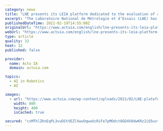 ```yaml
---
category: news
title: "LNE presents its LEIA platform dedicated to the evaluation of artificial intelligence"
excerpt: "The Laboratoire National de Métrologie et d’Essais (LNE) has announced the creation of LEIA, the world’s first generic platform dedicated to the evaluation of artificial intelligence, following funding received from the French government to the tune of 390,"
publishedDateTime: 2021-02-19T14:55:00Z
originalUrl: "https://www.actuia.com/english/lne-presents-its-leia-platform-dedicated-to-the-evaluation-of-artificial-intelligence/"
webUrl: "https://www.actuia.com/english/lne-presents-its-leia-platform-dedicated-to-the-evaluation-of-artificial-intelligence/"
type: article
quality: 32
heat: 32
published: false

provider:
  name: Actu IA
  domain: actuia.com

topics:
  - AI in Robotics
  - AI

images:
  - url: "https://www.actuia.com/wp-content/uploads/2021/02/LNE-plateforme-LEIA.png"
    width: 800
    height: 400
    isCached: true

secured: "cxMThlZKnEqPL3vuDStVEZlXwuOqwaUcRiFe7pMOdct8GD4V8dwKRz2iQ5uvtFD8UTnxft3hyi8wDqENWCuEWttaP1tk6vdSdT2iAUBBalgrPsiKbJtxb6LxXrKHkXK5E36qqEDWFIpB/EAonB38z/27lY1In9r+I6VLC6LjrqlqR5i7QBr3JM4VUtZaj6YT5loZ9g2yl2sgD+wY6Fj0Ulg9V3diUt6EEW63fZ8+pqSIExyMIdZ9SMGcoINY2oly6vHWOb1F14yOBimCfXnEeSwc2tHD0Rf94RxakM4OVR3UpYw2qhg5Uj+mvHL1KHj0yCUmjBbPcB6p4xOnQXTeAn0KIh/T688QjhnOvz/gAsg=;UruLt1DkF2jCaNiCA2PiuQ=="
---
```


